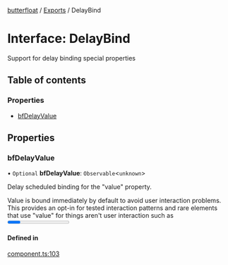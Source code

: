 [butterfloat](../README.md) / [Exports](../modules.md) / DelayBind

# Interface: DelayBind

Support for delay binding special properties

## Table of contents

### Properties

- [bfDelayValue](DelayBind.md#bfdelayvalue)

## Properties

### bfDelayValue

• `Optional` **bfDelayValue**: `Observable`\<`unknown`\>

Delay scheduled binding for the "value" property.

Value is bound immediately by default to avoid user interaction
problems. This provides an opt-in for tested interaction patterns
and rare elements that use "value" for things aren't user
interaction such as <progress />.

#### Defined in

[component.ts:103](https://github.com/WorldMaker/butterfloat/blob/0fc9e0b/component.ts#L103)
